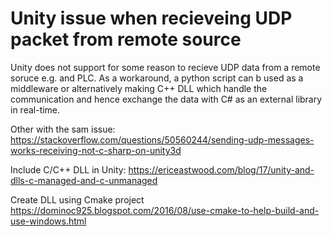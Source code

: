 # Unity issue when recieveing UDP packet from remote source
Unity  does not support for some reason to recieve UDP data from a remote soruce e.g. and PLC. As a workaround, a python script can b used as a middleware or alternatively making C++ DLL which handle the communication and hence exchange the data with C# as an external library in real-time.

Other with the sam issue:
https://stackoverflow.com/questions/50560244/sending-udp-messages-works-receiving-not-c-sharp-on-unity3d

Include C/C++ DLL in Unity:
https://ericeastwood.com/blog/17/unity-and-dlls-c-managed-and-c-unmanaged

Create DLL using Cmake project
https://dominoc925.blogspot.com/2016/08/use-cmake-to-help-build-and-use-windows.html

